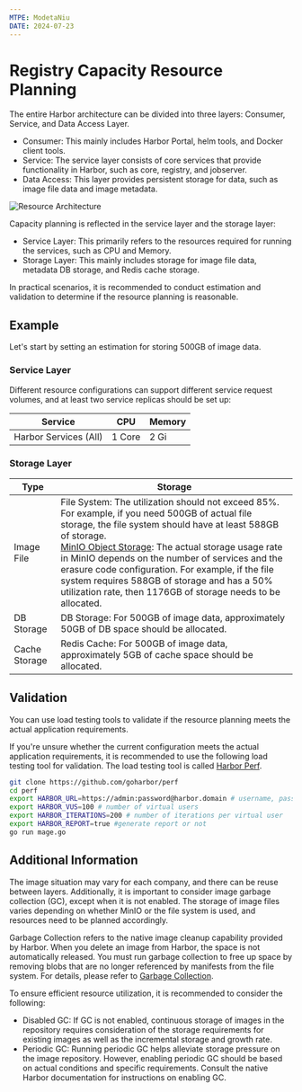 ```yaml
---
MTPE: ModetaNiu
DATE: 2024-07-23
---
```


# Registry Capacity Resource Planning

The entire Harbor architecture can be divided into three layers: Consumer, Service, and Data Access Layer.

- Consumer: This mainly includes Harbor Portal, helm tools, and Docker client tools.
- Service: The service layer consists of core services that provide functionality in Harbor, such as core, registry, and jobserver.
- Data Access: This layer provides persistent storage for data, such as image file data and image metadata.

![Resource Architecture](https://docs.daocloud.io/daocloud-docs-images/docs/en/docs/kangaroo/images/resource-architecture.png)

Capacity planning is reflected in the service layer and the storage layer:

- Service Layer: This primarily refers to the resources required for running the services, such as CPU and Memory.
- Storage Layer: This mainly includes storage for image file data, metadata DB storage, and Redis cache storage.

In practical scenarios, it is recommended to conduct estimation and validation to determine
if the resource planning is reasonable.

## Example

Let's start by setting an estimation for storing 500GB of image data.

### Service Layer

Different resource configurations can support different service request volumes,
and at least two service replicas should be set up:

| Service                   | CPU  | Memory |
| ------------------------- | ---- | ------ |
| Harbor Services (All)     | 1 Core | 2 Gi   |

### Storage Layer

| Type      | Storage       |
| --------- | ------------- |
| Image File | File System: The utilization should not exceed 85%. For example, if you need 500GB of actual file storage, the file system should have at least 588GB of storage.<br />[MinIO Object Storage](https://min.io/product/erasure-code-calculator): The actual storage usage rate in MinIO depends on the number of services and the erasure code configuration. For example, if the file system requires 588GB of storage and has a 50% utilization rate, then 1176GB of storage needs to be allocated. |
| DB Storage  | DB Storage: For 500GB of image data, approximately 50GB of DB space should be allocated.     |
| Cache Storage | Redis Cache: For 500GB of image data, approximately 5GB of cache space should be allocated.   |

## Validation

You can use load testing tools to validate if the resource planning meets the actual application requirements.

If you're unsure whether the current configuration meets the actual application requirements,
it is recommended to use the following load testing tool for validation.
The load testing tool is called [Harbor Perf](https://github.com/goharbor/perf).

```bash
git clone https://github.com/goharbor/perf
cd perf
export HARBOR_URL=https://admin:password@harbor.domain # username, password, and address
export HARBOR_VUS=100 # number of virtual users
export HARBOR_ITERATIONS=200 # number of iterations per virtual user
export HARBOR_REPORT=true #generate report or not
go run mage.go
```

## Additional Information

The image situation may vary for each company, and there can be reuse between layers. Additionally, it is important 
to consider image garbage collection (GC), except when it is not enabled.
The storage of image files varies depending on whether MinIO or the file system is used, and resources need to be planned accordingly.

Garbage Collection refers to the native image cleanup capability provided by Harbor. When you delete an image from Harbor, 
the space is not automatically released. You must run garbage collection to free up space by removing blobs 
that are no longer referenced by manifests from the file system. 
For details, please refer to [Garbage Collection](https://goharbor.io/docs/edge/administration/garbage-collection/).

To ensure efficient resource utilization, it is recommended to consider the following:

- Disabled GC: If GC is not enabled, continuous storage of images in the repository requires consideration of the storage requirements for existing images as well as the incremental storage and growth rate.
- Periodic GC: Running periodic GC helps alleviate storage pressure on the image repository. However, enabling periodic GC should be based on actual conditions and specific requirements. Consult the native Harbor documentation for instructions on enabling GC.
